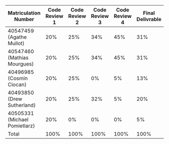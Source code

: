 
| Matriculation Number | Code Review 1 | Code Review 2 | Code Review 3 | Code Review 4 | Final Delivrable |
|--|--|--|--|--|--|
|40547459 (Agathe Mullot) | 20% | 25% | 34% | 45% | 31% |
|40547460 (Mathias Mourgues)| 20% | 25% | 34% | 45% | 31% |
|40496985 (Cosmin Ciocan) | 20% | 25% | 0% | 5% | 13% |
|40493850 (Drew Sutherland)| 20% | 25% | 32% | 5% | 20% |
|40505331 (Michael Pomietlarz)| 20% | 0% | 0% | 0% | 5% |
|Total| 100% | 100% | 100% | 100% | 100% |
